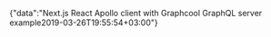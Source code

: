 {"data":"Next.js React Apollo client with Graphcool GraphQL server example2019-03-26T19:55:54+03:00"}
